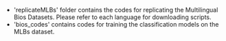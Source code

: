 - 'replicateMLBs' folder contains the codes for replicating the Multilingual Bios Datasets. Please refer to each language for downloading scripts.
- 'bios_codes' contains codes for training the classification models on the MLBs dataset.


